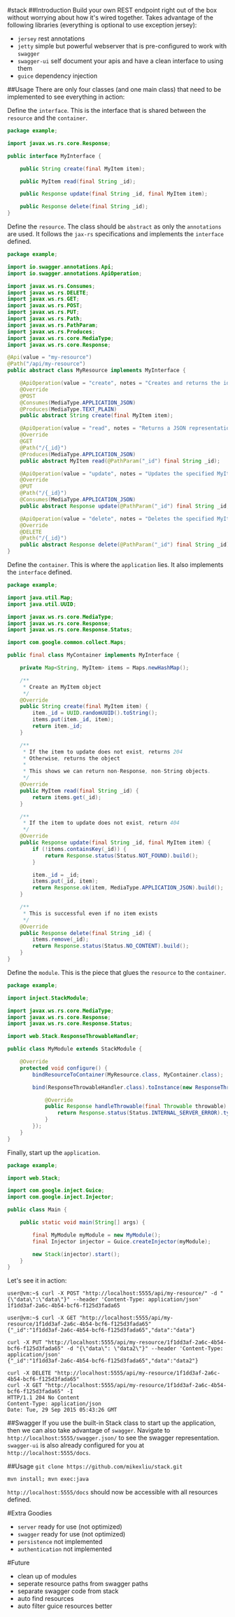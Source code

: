 #stack
##Introduction
Build your own REST endpoint right out of the box without worrying about how it's wired together. Takes advantage of the following libraries (everything is optional to use exception jersey):
* `jersey` rest annotations
* `jetty` simple but powerful webserver that is pre-configured to work with `swagger`
* `swagger-ui` self document your apis and have a clean interface to using them
* `guice` dependency injection

##Usage
There are only four classes (and one main class) that need to be implemented to see everything in action:

Define the `interface`. This is the interface that is shared between the `resource` and the `container`.
```java
package example;

import javax.ws.rs.core.Response;

public interface MyInterface {

    public String create(final MyItem item);

    public MyItem read(final String _id);

    public Response update(final String _id, final MyItem item);

    public Response delete(final String _id);
}

```

Define the `resource`. The class should be `abstract` as only the `annotations` are used. It follows the `jax-rs` specifications and implements the `interface` defined.
```java
package example;

import io.swagger.annotations.Api;
import io.swagger.annotations.ApiOperation;

import javax.ws.rs.Consumes;
import javax.ws.rs.DELETE;
import javax.ws.rs.GET;
import javax.ws.rs.POST;
import javax.ws.rs.PUT;
import javax.ws.rs.Path;
import javax.ws.rs.PathParam;
import javax.ws.rs.Produces;
import javax.ws.rs.core.MediaType;
import javax.ws.rs.core.Response;

@Api(value = "my-resource")
@Path("/api/my-resource")
public abstract class MyResource implements MyInterface {

    @ApiOperation(value = "create", notes = "Creates and returns the id of a JSON representation of MyItem.")
    @Override
    @POST
    @Consumes(MediaType.APPLICATION_JSON)
    @Produces(MediaType.TEXT_PLAIN)
    public abstract String create(final MyItem item);

    @ApiOperation(value = "read", notes = "Returns a JSON representation of the specified MyItem.")
    @Override
    @GET
    @Path("/{_id}")
    @Produces(MediaType.APPLICATION_JSON)
    public abstract MyItem read(@PathParam("_id") final String _id);

    @ApiOperation(value = "update", notes = "Updates the specified MyItem with a new JSON representation.")
    @Override
    @PUT
    @Path("/{_id}")
    @Consumes(MediaType.APPLICATION_JSON)
    public abstract Response update(@PathParam("_id") final String _id, final MyItem item);

    @ApiOperation(value = "delete", notes = "Deletes the specified MyItem.")
    @Override
    @DELETE
    @Path("/{_id}")
    public abstract Response delete(@PathParam("_id") final String _id);
}

```

Define the `container`. This is where the `application` lies. It also implements the `interface` defined.
```java
package example;

import java.util.Map;
import java.util.UUID;

import javax.ws.rs.core.MediaType;
import javax.ws.rs.core.Response;
import javax.ws.rs.core.Response.Status;

import com.google.common.collect.Maps;

public final class MyContainer implements MyInterface {

    private Map<String, MyItem> items = Maps.newHashMap();

    /**
     * Create an MyItem object
     */
    @Override
    public String create(final MyItem item) {
        item._id = UUID.randomUUID().toString();
        items.put(item._id, item);
        return item._id;
    }

    /**
     * If the item to update does not exist, returns 204
     * Otherwise, returns the object
     * 
     * This shows we can return non-Response, non-String objects.
     */
    @Override
    public MyItem read(final String _id) {
        return items.get(_id);
    }

    /**
     * If the item to update does not exist, return 404
     */
    @Override
    public Response update(final String _id, final MyItem item) {
        if (!items.containsKey(_id)) {
            return Response.status(Status.NOT_FOUND).build();
        }

        item._id = _id;
        items.put(_id, item);
        return Response.ok(item, MediaType.APPLICATION_JSON).build();
    }

    /**
     * This is successful even if no item exists
     */
    @Override
    public Response delete(final String _id) {
        items.remove(_id);
        return Response.status(Status.NO_CONTENT).build();
    }
}

```

Define the `module`. This is the piece that glues the `resource` to the `container`.
```java
package example;

import inject.StackModule;

import javax.ws.rs.core.MediaType;
import javax.ws.rs.core.Response;
import javax.ws.rs.core.Response.Status;

import web.Stack.ResponseThrowableHandler;

public class MyModule extends StackModule {

    @Override
    protected void configure() {
        bindResourceToContainer(MyResource.class, MyContainer.class);

        bind(ResponseThrowableHandler.class).toInstance(new ResponseThrowableHandler() {

            @Override
            public Response handleThrowable(final Throwable throwable) {
                return Response.status(Status.INTERNAL_SERVER_ERROR).type(MediaType.TEXT_PLAIN).build();
            }
        });
    }
}
```

Finally, start up the `application`.
```java
package example;

import web.Stack;

import com.google.inject.Guice;
import com.google.inject.Injector;

public class Main {

    public static void main(String[] args) {

        final MyModule myModule = new MyModule();
        final Injector injector = Guice.createInjector(myModule);

        new Stack(injector).start();
    }
}

```

Let's see it in action:
```
user@vm:~$ curl -X POST "http://localhost:5555/api/my-resource/" -d "{\"data\":\"data\"}" --header 'Content-Type: application/json'
1f1dd3af-2a6c-4b54-bcf6-f125d3fada65
```
```
user@vm:~$ curl -X GET "http://localhost:5555/api/my-resource/1f1dd3af-2a6c-4b54-bcf6-f125d3fada65"
{"_id":"1f1dd3af-2a6c-4b54-bcf6-f125d3fada65","data":"data"}
```
```
curl -X PUT "http://localhost:5555/api/my-resource/1f1dd3af-2a6c-4b54-bcf6-f125d3fada65" -d "{\"data\": \"data2\"}" --header 'Content-Type: application/json'
{"_id":"1f1dd3af-2a6c-4b54-bcf6-f125d3fada65","data":"data2"}
```
```
curl -X DELETE "http://localhost:5555/api/my-resource/1f1dd3af-2a6c-4b54-bcf6-f125d3fada65"
curl -X GET "http://localhost:5555/api/my-resource/1f1dd3af-2a6c-4b54-bcf6-f125d3fada65" -I
HTTP/1.1 204 No Content
Content-Type: application/json
Date: Tue, 29 Sep 2015 05:43:26 GMT
```

##Swagger
If you use the built-in Stack class to start up the application, then we can also take advantage of `swagger`. Navigate to `http://localhost:5555/swagger.json/` to see the swagger representation. `swagger-ui` is also already configured for you at `http://localhost:5555/docs`.

##Usage
`git clone https://github.com/mikexliu/stack.git`

`mvn install; mvn exec:java`

`http://localhost:5555/docs` should now be accessible with all resources defined.

#Extra Goodies
* `server` ready for use (not optimized)
* `swagger` ready for use (not optimized)
* `persistence` not implemented
* `authentication` not implemented

#Future
* clean up of modules
* seperate resource paths from swagger paths
* separate swagger code from stack
* auto find resources
* auto filter guice resources better
